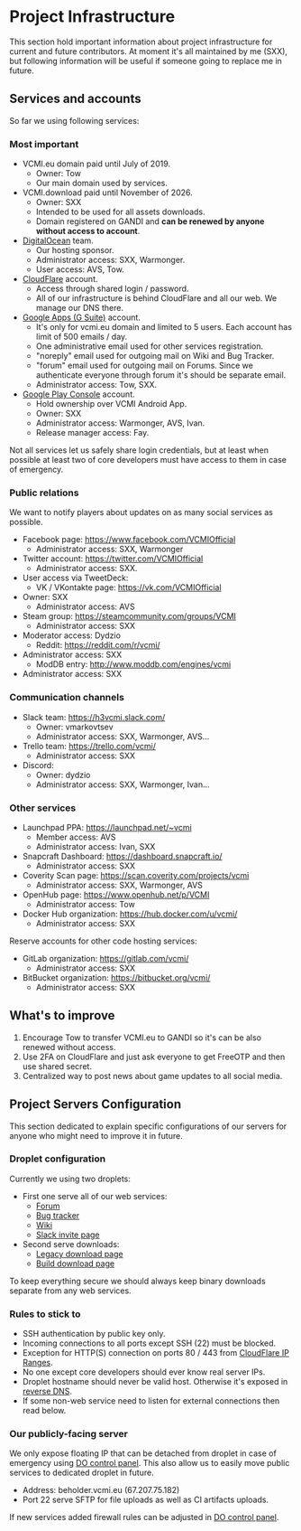 # Project Infrastructure

This section hold important information about project infrastructure for current and future contributors. At moment it's all maintained by me (SXX), but following information will be useful if someone going to replace me in future.

## Services and accounts

So far we using following services:

### Most important

- VCMI.eu domain paid until July of 2019.
  - Owner: Tow
  - Our main domain used by services.
- VCMI.download paid until November of 2026.
  - Owner: SXX
  - Intended to be used for all assets downloads.
  - Domain registered on GANDI and **can be renewed by anyone without access to account**.
- [DigitalOcean](https://cloud.digitalocean.com/) team.
  - Our hosting sponsor.
  - Administrator access: SXX, Warmonger.
  - User access: AVS, Tow.
- [CloudFlare](https://www.cloudflare.com/a/overview) account.
  - Access through shared login / password.
  - All of our infrastructure is behind CloudFlare and all our web. We manage our DNS there.
- [Google Apps (G Suite)](https://admin.google.com/) account.
  - It's only for vcmi.eu domain and limited to 5 users. Each account has limit of 500 emails / day.
  - One administrative email used for other services registration.
  - "noreply" email used for outgoing mail on Wiki and Bug Tracker.
  - "forum" email used for outgoing mail on Forums. Since we authenticate everyone through forum it's should be separate email.
  - Administrator access: Tow, SXX.
- [Google Play Console](https://play.google.com/apps/publish/) account.
  - Hold ownership over VCMI Android App.
  - Owner: SXX
  - Administrator access: Warmonger, AVS, Ivan.
  - Release manager access: Fay.

Not all services let us safely share login credentials, but at least when possible at least two of core developers must have access to them in case of emergency.

### Public relations

We want to notify players about updates on as many social services as possible.

- Facebook page: <https://www.facebook.com/VCMIOfficial>
  - Administrator access: SXX, Warmonger
- Twitter account: <https://twitter.com/VCMIOfficial>
  - Administrator access: SXX.
- User access via TweetDeck:
  - VK / VKontakte page: <https://vk.com/VCMIOfficial>
- Owner: SXX
  - Administrator access: AVS
- Steam group: <https://steamcommunity.com/groups/VCMI>
  - Administrator access: SXX
- Moderator access: Dydzio
  - Reddit: <https://reddit.com/r/vcmi/>
- Administrator access: SXX
  - ModDB entry: <http://www.moddb.com/engines/vcmi>
- Administrator access: SXX

### Communication channels

- Slack team: <https://h3vcmi.slack.com/>
  - Owner: vmarkovtsev
  - Administrator access: SXX, Warmonger, AVS...
- Trello team: <https://trello.com/vcmi/>
  - Administrator access: SXX
- Discord:
  - Owner: dydzio
  - Administrator access: SXX, Warmonger, Ivan...

### Other services

- Launchpad PPA: <https://launchpad.net/~vcmi>
  - Member access: AVS
  - Administrator access: Ivan, SXX
- Snapcraft Dashboard: <https://dashboard.snapcraft.io/>
  - Administrator access: SXX
- Coverity Scan page: <https://scan.coverity.com/projects/vcmi>
  - Administrator access: SXX, Warmonger, AVS
- OpenHub page: <https://www.openhub.net/p/VCMI>
  - Administrator access: Tow
- Docker Hub organization: <https://hub.docker.com/u/vcmi/>
  - Administrator access: SXX

Reserve accounts for other code hosting services:

- GitLab organization: <https://gitlab.com/vcmi/>
  - Administrator access: SXX
- BitBucket organization: <https://bitbucket.org/vcmi/>
  - Administrator access: SXX

## What's to improve

1. Encourage Tow to transfer VCMI.eu to GANDI so it's can be also renewed without access.
2. Use 2FA on CloudFlare and just ask everyone to get FreeOTP and then use shared secret.
3. Centralized way to post news about game updates to all social media.

## Project Servers Configuration

This section dedicated to explain specific configurations of our servers for anyone who might need to improve it in future.

### Droplet configuration

Currently we using two droplets:

- First one serve all of our web services:
  - [Forum](https://forum.vcmi.eu/)
  - [Bug tracker](https://bugs.vcmi.eu/)
  - [Wiki](https://wiki.vcmi.eu/)
  - [Slack invite page](https://slack.vcmi.eu/)
- Second serve downloads:
  - [Legacy download page](http://download.vcmi.eu/)
  - [Build download page](https://builds.vcmi.download/)

To keep everything secure we should always keep binary downloads separate from any web services.

### Rules to stick to

- SSH authentication by public key only.
- Incoming connections to all ports except SSH (22) must be blocked.
- Exception for HTTP(S) connection on ports 80 / 443 from [CloudFlare IP Ranges](https://www.cloudflare.com/ips/).
- No one except core developers should ever know real server IPs.
- Droplet hostname should never be valid host. Otherwise it's exposed in [reverse DNS](https://en.wikipedia.org/wiki/Reverse_DNS).
- If some non-web service need to listen for external connections then read below.

### Our publicly-facing server

We only expose floating IP that can be detached from droplet in case of emergency using [DO control panel](https://cloud.digitalocean.com/networking/floating_ips). This also allow us to easily move public services to dedicated droplet in future.

- Address: beholder.vcmi.eu (67.207.75.182)
- Port 22 serve SFTP for file uploads as well as CI artifacts uploads.

If new services added firewall rules can be adjusted in [DO control panel](https://cloud.digitalocean.com/networking/firewalls).
